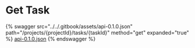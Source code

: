 # Get Task

{% swagger src="../../.gitbook/assets/api-0.1.0.json" path="/projects/{projectId}/tasks/{taskId}" method="get" expanded="true" %}
[api-0.1.0.json](<../../.gitbook/assets/api-0.1.0.json>)
{% endswagger %}

